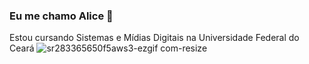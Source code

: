
### Eu me chamo Alice :dizzy:
Estou cursando Sistemas e Mídias Digitais na Universidade Federal do Ceará
![sr283365650f5aws3-ezgif com-resize](https://github.com/user-attachments/assets/e0af168e-c43e-459b-8ae0-db7c5f38d863)





